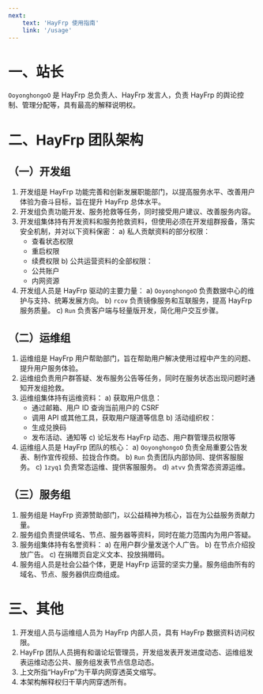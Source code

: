 ```yaml
---
next:
    text: 'HayFrp 使用指南'
    link: '/usage'
---
```



# 一、站长

`OoyonghongoO` 是 HayFrp 总负责人、HayFrp 发言人，负责 HayFrp 的舆论控制、管理分配等，具有最高的解释说明权。

# 二、HayFrp 团队架构

## （一）开发组

1. 开发组是 HayFrp 功能完善和创新发展职能部门，以提高服务水平、改善用户体验为奋斗目标，旨在提升 HayFrp 总体水平。
2. 开发组负责功能开发、服务抢救等任务，同时接受用户建议、改善服务内容。
3. 开发组集体持有开发资料和服务抢救资料，但使用必须在开发组群报备，落实安全机制，并对以下资料保密：
   a) 私人贡献资料的部分权限：
      - 查看状态权限
      - 重启权限
      - 续费权限
   b) 公共运营资料的全部权限：
      - 公共账户
      - 内网资源
4. 开发组人员是 HayFrp 驱动的主要力量：
   a) `OoyonghongoO` 负责数据中心的维护与支持、统筹发展方向。
   b) `rcov` 负责镜像服务和互联服务，提高 HayFrp 服务质量。
   c) `Run` 负责客户端与轻量版开发，简化用户交互步骤。

## （二）运维组

1. 运维组是 HayFrp 用户帮助部门，旨在帮助用户解决使用过程中产生的问题、提升用户服务体验。
2. 运维组负责用户群答疑、发布服务公告等任务，同时在服务状态出现问题时通知开发组抢救。
3. 运维组集体持有运维资料：
   a) 获取用户信息：
      - 通过邮箱、用户 ID 查询当前用户的 CSRF
      - 调用 API 或其他工具，获取用户隧道等信息
   b) 活动组织权：
      - 生成兑换码
      - 发布活动、通知等
   c) 论坛发布 HayFrp 动态、用户群管理员权限等
4. 运维组人员是 HayFrp 团队的核心：
   a) `OoyonghongoO` 负责全局重要公告发表、制作宣传视频、拉拢合作商。
   b) `Run` 负责团队内部协同、提供客服服务。
   c) `1zyq1` 负责常态运维、提供客服服务。
   d) `atvv` 负责常态资源运维。

## （三）服务组

1. 服务组是 HayFrp 资源赞助部门，以公益精神为核心，旨在为公益服务贡献力量。
2. 服务组负责提供域名、节点、服务器等资料，同时在能力范围内为用户答疑。
3. 服务组集体持有名誉资料：
   a) 在用户群少量发送个人广告。
   b) 在节点介绍投放广告。
   c) 在捐赠页自定义文本、投放捐赠码。
4. 服务组人员是社会公益个体，更是 HayFrp 运营的坚实力量。服务组由所有的域名、节点、服务器供应商组成。

# 三、其他

1. 开发组人员与运维组人员为 HayFrp 内部人员，具有 HayFrp 数据资料访问权限。
2. HayFrp 团队人员拥有和谐论坛管理员，开发组发表开发进度动态、运维组发表运维动态公共、服务组发表节点信息动态。
3. 上文所指“HayFrp”为干草内网穿透英文缩写。
4. 本架构解释权归干草内网穿透所有。